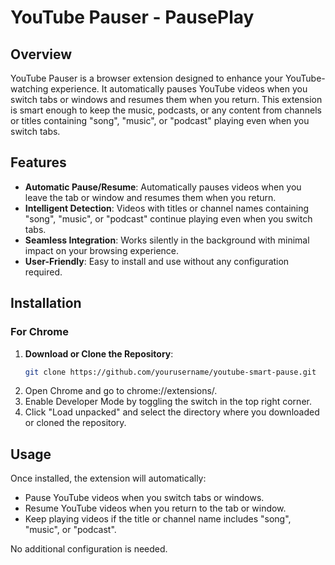 # YouTube Pauser - PausePlay

## Overview

YouTube Pauser is a browser extension designed to enhance your YouTube-watching experience. It automatically pauses YouTube videos when you switch tabs or windows and resumes them when you return. This extension is smart enough to keep the music, podcasts, or any content from channels or titles containing "song", "music", or "podcast" playing even when you switch tabs.

## Features

- **Automatic Pause/Resume**: Automatically pauses videos when you leave the tab or window and resumes them when you return.
- **Intelligent Detection**: Videos with titles or channel names containing "song", "music", or "podcast" continue playing even when you switch tabs.
- **Seamless Integration**: Works silently in the background with minimal impact on your browsing experience.
- **User-Friendly**: Easy to install and use without any configuration required.

## Installation

### For Chrome

1. **Download or Clone the Repository**: 
   ```bash
   git clone https://github.com/yourusername/youtube-smart-pause.git
2. Open Chrome and go to chrome://extensions/.
3. Enable Developer Mode by toggling the switch in the top right corner.
4. Click "Load unpacked" and select the directory where you downloaded or cloned the repository.

## Usage
Once installed, the extension will automatically:
- Pause YouTube videos when you switch tabs or windows.
- Resume YouTube videos when you return to the tab or window.
- Keep playing videos if the title or channel name includes "song", "music", or "podcast".

No additional configuration is needed.


